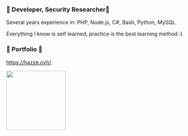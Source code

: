 ### 🚀 Developer, Security Researcher🚀

Several years experience in: PHP, Node.js, C#, Bash, Python, MySQL

Everything I know is self learned, practice is the best learning method :)

### 🚀 Portfolio 🚀

https://hazze.ovh/

<img height="160" src="https://github-readme-stats.vercel.app/api?username=hazzeee&show_icons=true&theme=radical"></img>
